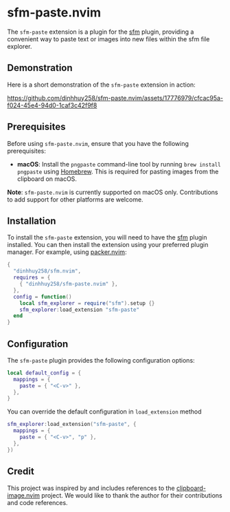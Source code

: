 # sfm-paste.nvim

The `sfm-paste` extension is a plugin for the [sfm](https://github.com/dinhhuy258/sfm.nvim) plugin, providing a convenient way to paste text or images into new files within the sfm file explorer.

## Demonstration

Here is a short demonstration of the `sfm-paste` extension in action:

https://github.com/dinhhuy258/sfm-paste.nvim/assets/17776979/cfcac95a-f024-45e4-94d0-1caf3c42f9f8

## Prerequisites

Before using `sfm-paste.nvim`, ensure that you have the following prerequisites:

- **macOS**: Install the `pngpaste` command-line tool by running `brew install pngpaste` using [Homebrew](https://brew.sh). This is required for pasting images from the clipboard on macOS.

**Note**: `sfm-paste.nvim` is currently supported on macOS only. Contributions to add support for other platforms are welcome.

## Installation

To install the `sfm-paste` extension, you will need to have the [sfm](https://github.com/dinhhuy258/sfm.nvim) plugin installed. You can then install the extension using your preferred plugin manager. For example, using [packer.nvim](https://github.com/wbthomason/packer.nvim):

```lua
{
  "dinhhuy258/sfm.nvim",
  requires = {
    { "dinhhuy258/sfm-paste.nvim" },
  },
  config = function()
    local sfm_explorer = require("sfm").setup {}
    sfm_explorer:load_extension "sfm-paste"
  end
}
```

## Configuration

The `sfm-paste` plugin provides the following configuration options:

```lua
local default_config = {
  mappings = {
    paste = { "<C-v>" },
  },
}
```

You can override the default configuration in `load_extension` method

```lua
sfm_explorer:load_extension("sfm-paste", {
  mappings = {
    paste = { "<C-v>", "p" },
  },
})
```

## Credit

This project was inspired by and includes references to the [clipboard-image.nvim](https://github.com/ekickx/clipboard-image.nvim) project. We would like to thank the author for their contributions and code references.
